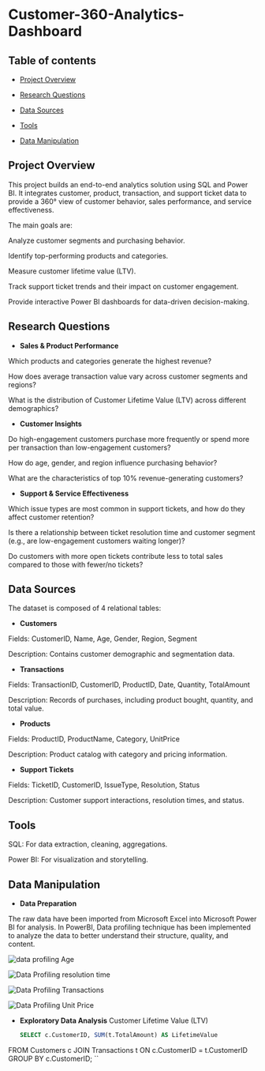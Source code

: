 # Customer-360-Analytics-Dashboard

## Table of contents

- [Project Overview](#project-overview)

- [Research Questions](#research-questions)

- [Data Sources](#data-sources)
  
- [Tools](#tools)

-  [Data Manipulation](#data-manipulaation)

## Project Overview

This project builds an end-to-end analytics solution using SQL and Power BI. It integrates customer, product, transaction, and support ticket data to provide a 360° view of customer behavior, sales performance, and service effectiveness.

The main goals are:

Analyze customer segments and purchasing behavior.

Identify top-performing products and categories.

Measure customer lifetime value (LTV).

Track support ticket trends and their impact on customer engagement.

Provide interactive Power BI dashboards for data-driven decision-making.

## Research Questions

- **Sales & Product Performance**

Which products and categories generate the highest revenue?

How does average transaction value vary across customer segments and regions?

What is the distribution of Customer Lifetime Value (LTV) across different demographics?

- **Customer Insights**

Do high-engagement customers purchase more frequently or spend more per transaction than low-engagement customers?

How do age, gender, and region influence purchasing behavior?

What are the characteristics of top 10% revenue-generating customers?

- **Support & Service Effectiveness**

Which issue types are most common in support tickets, and how do they affect customer retention?

Is there a relationship between ticket resolution time and customer segment (e.g., are low-engagement customers waiting longer)?

Do customers with more open tickets contribute less to total sales compared to those with fewer/no tickets?

## Data Sources

The dataset is composed of 4 relational tables:

- **Customers**

Fields: CustomerID, Name, Age, Gender, Region, Segment

Description: Contains customer demographic and segmentation data.

- **Transactions**

Fields: TransactionID, CustomerID, ProductID, Date, Quantity, TotalAmount

Description: Records of purchases, including product bought, quantity, and total value.

- **Products**

Fields: ProductID, ProductName, Category, UnitPrice

Description: Product catalog with category and pricing information.

- **Support Tickets**

Fields: TicketID, CustomerID, IssueType, Resolution, Status

Description: Customer support interactions, resolution times, and status.

## Tools

SQL: For data extraction, cleaning, aggregations.

Power BI: For visualization and storytelling.

## Data Manipulation

- **Data Preparation**

The raw data have been imported from Microsoft Excel into Microsoft Power BI for analysis. In PowerBI, Data profiling technique has been implemented to analyze the data to better understand their  structure, quality, and content.

![data profiling Age](https://github.com/user-attachments/assets/21687d21-21d7-4e80-9f40-b03d4c8804d7)

![Data Profiling resolution time](https://github.com/user-attachments/assets/e402d034-e113-493f-95b6-455809309593)

![Data Profiling Transactions](https://github.com/user-attachments/assets/601cf8d0-445c-480d-898c-19aa6793d6ee)

![Data Profiling Unit Price](https://github.com/user-attachments/assets/5a418e14-ef46-467c-83de-1827e928ad72)

- **Exploratory Data Analysis**
  Customer Lifetime Value (LTV)
  
  ```SQL
  SELECT c.CustomerID, SUM(t.TotalAmount) AS LifetimeValue
FROM Customers c
JOIN Transactions t ON c.CustomerID = t.CustomerID
GROUP BY c.CustomerID;
``

